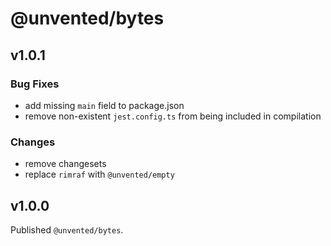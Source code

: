 # @unvented/bytes

## v1.0.1

### Bug Fixes

- add missing `main` field to package.json
- remove non-existent `jest.config.ts` from being included in compilation

### Changes

- remove changesets
- replace `rimraf` with `@unvented/empty`

## v1.0.0

Published `@unvented/bytes`.
